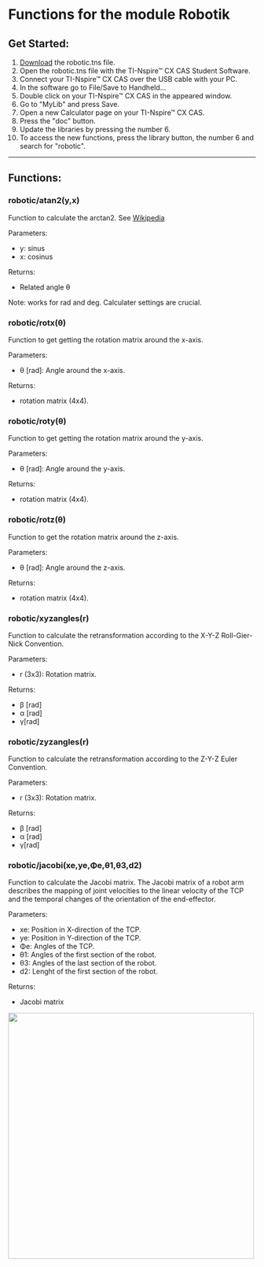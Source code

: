 # Functions for the module Robotik
## Get Started:
1. [Download](https://github.com/samy4sam/ti-nspire/raw/master/Robotic/robotic.tns) the robotic.tns file.
2. Open the robotic.tns file with the TI-Nspire™ CX CAS Student Software.
3. Connect your TI-Nspire™ CX CAS over the USB cable with your PC.
4. In the software go to File/Save to Handheld...
5. Double click on your TI-Nspire™ CX CAS in the appeared window. 
6. Go to "MyLib" and press Save.
7. Open a new Calculator page on your TI-Nspire™ CX CAS.
8. Press the "doc" button.
9. Update the libraries by pressing the number 6.
10. To access the new functions, press the library button, the number 6 and search for "robotic".
***
## Functions:
### robotic/atan2(y,x)
Function  to calculate the arctan2. See [Wikipedia](https://de.wikipedia.org/wiki/Arctan2)  

Parameters:  
* y: sinus  
* x: cosinus  

Returns: 
* Related angle θ  

Note: works for rad and deg. Calculater settings are crucial.  

### robotic/rotx(θ)
Function to get  getting the rotation matrix around the x-axis.  

Parameters:  
*  θ [rad]: Angle around the x-axis.  

Returns: 
* rotation matrix (4x4).

### robotic/roty(θ)
Function to get getting the rotation matrix around the y-axis.  

Parameters:  
*  θ [rad]: Angle around the y-axis.  

Returns: 
* rotation matrix (4x4).

### robotic/rotz(θ)
Function to get the rotation matrix around the z-axis.  

Parameters:  
*  θ [rad]: Angle around the z-axis. 

Returns: 
* rotation matrix (4x4).

### robotic/xyzangles(r)
Function to calculate the retransformation according to the X-Y-Z Roll-Gier-Nick Convention.

Parameters:
* r (3x3): Rotation matrix. 

Returns: 
* β [rad]
* α [rad]
* γ[rad]

### robotic/zyzangles(r)
Function to calculate the retransformation according to the Z-Y-Z Euler Convention.

Parameters:  
* r (3x3): Rotation matrix. 

Returns:   
* β [rad] 
* α [rad] 
* γ[rad]

### robotic/jacobi(xe,ye,Φe,θ1,θ3,d2)
Function to calculate the Jacobi matrix. The Jacobi matrix of a robot arm describes the mapping of joint velocities to the linear velocity of the TCP and the temporal changes of the orientation of the end-effector.  

Parameters:
* xe: Position in X-direction of the TCP.
* ye: Position in Y-direction of the TCP.
* Φe: Angles of the TCP.
* θ1: Angles of the first section of the robot.
* θ3: Angles of the last section of the robot.
* d2: Lenght of the first section of the robot.

Returns:
* Jacobi matrix

<image src="https://github.com/samy4sam/ti-nspire/blob/master/Robotic/Photos/jacobiMatrix.PNG?raw=true" height=500 />

